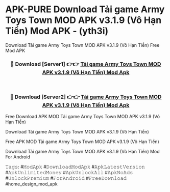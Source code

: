 # APK-PURE Download Tải game Army Toys Town MOD APK v3.1.9 (Vô Hạn Tiền) Mod APK - (yth3i)
Download Tải game Army Toys Town MOD APK v3.1.9 (Vô Hạn Tiền) Free Mod APK

<div align="center">
<h3>🔴 Download [Server1] 👉👉 <a href="https://apk-comot.site?title=Tải_game_Army_Toys_Town_MOD_APK_v3.1.9_(Vô_Hạn_Tiền)">Tải game Army Toys Town MOD APK v3.1.9 (Vô Hạn Tiền) Mod Apk</a></h3><br>

<h3>🔴 Download [Server2] 👉👉 <a href="https://apk-comot.site?title=Tải_game_Army_Toys_Town_MOD_APK_v3.1.9_(Vô_Hạn_Tiền)">Tải game Army Toys Town MOD APK v3.1.9 (Vô Hạn Tiền) Mod Apk</a></h3>
</div>


Free Download APK MOD Tải game Army Toys Town MOD APK v3.1.9 (Vô Hạn Tiền)

Download Tải game Army Toys Town MOD APK v3.1.9 (Vô Hạn Tiền) 

Free APK MOD Tải game Army Toys Town MOD APK v3.1.9 (Vô Hạn Tiền) 

Download Tải game Army Toys Town MOD APK v3.1.9 (Vô Hạn Tiền) Mod For Android

𝚃𝚊𝚐𝚜: #𝙼𝚘𝚍𝙰𝚙𝚔 #𝙳𝚘𝚠𝚗𝚕𝚘𝚊𝚍𝙼𝚘𝚍𝙰𝚙𝚔 #𝙰𝚙𝚔𝙻𝚊𝚝𝚎𝚜𝚝𝚅𝚎𝚛𝚜𝚒𝚘𝚗 #𝙰𝚙𝚔𝚄𝚗𝚕𝚒𝚖𝚒𝚝𝚎𝚍𝙼𝚘𝚗𝚎𝚢 #𝙰𝚙𝚔𝚄𝚗𝚕𝚘𝚌𝚔𝙰𝚕𝚕 #𝙰𝚙𝚔𝙽𝚘𝙰𝚍𝚜 #𝚄𝚗𝚕𝚘𝚌𝚔𝙿𝚛𝚎𝚖𝚒𝚞𝚖 #𝙵𝚘𝚛𝙰𝚗𝚍𝚛𝚘𝚒𝚍 #𝙵𝚛𝚎𝚎𝙳𝚘𝚠𝚗𝚕𝚘𝚊𝚍 #home_design_mod_apk